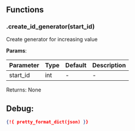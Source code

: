 # 

## Functions


### .create_id_generator(start_id)

Create generator for increasing value




**Params**:

| Parameter | Type | Default | Description |
| --------- | ---- | ------- | ----------- |
| start_id | int | - | - |

Returns: None


 
## Debug:
```json
{!{ pretty_format_dict(json) }}
```